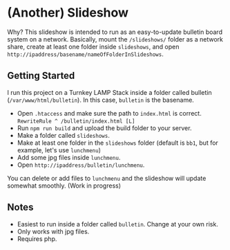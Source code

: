 # (Another) Slideshow

Why? This slideshow is intended to run as an easy-to-update bulletin board system on a network. Basically, mount the `/slideshows/` folder as a network share, create at least one folder inside `slideshows`, and open `http://ipaddress/basename/nameOfFolderInSlideshows`.

## Getting Started

I run this project on a Turnkey LAMP Stack inside a folder called bulletin (`/var/www/html/bulletin`). In this case, `bulletin` is the basename.

* Open `.htaccess` and make sure the path to `index.html` is correct. `RewriteRule ^ /bulletin/index.html [L]`
* Run `npm run build` and upload the build folder to your server.
* Make a folder called `slideshows`.
* Make at least one folder in the `slideshows` folder (default is `bb1`, but for example, let's use `lunchmenu`)
* Add some jpg files inside `lunchmenu`.
* Open `http://ipaddress/bulletin/lunchmenu`.

You can delete or add files to `lunchmenu` and the slideshow will update somewhat smoothly. (Work in progress)

## Notes

* Easiest to run inside a folder called `bulletin`. Change at your own risk.
* Only works with jpg files.
* Requires php.

